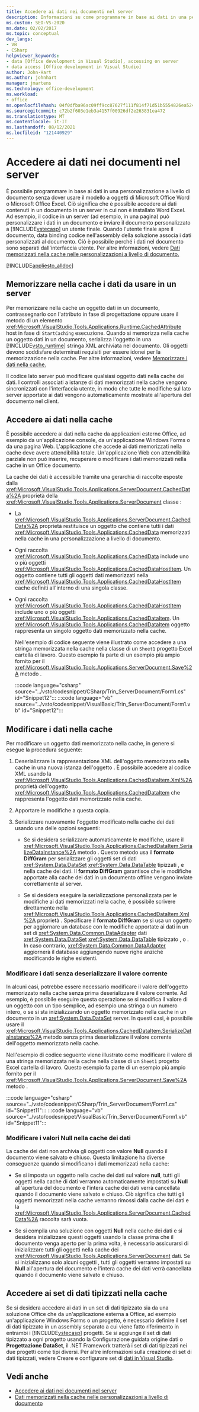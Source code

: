 ```yaml
---
title: Accedere ai dati nei documenti nel server
description: Informazioni su come programmare in base ai dati in una personalizzazione a livello di documento senza dover usare il modello a oggetti di Microsoft Office Word o Microsoft Office Excel.
ms.custom: SEO-VS-2020
ms.date: 02/02/2017
ms.topic: conceptual
dev_langs:
- VB
- CSharp
helpviewer_keywords:
- data [Office development in Visual Studio], accessing on server
- data access [Office development in Visual Studio]
author: John-Hart
ms.author: johnhart
manager: jmartens
ms.technology: office-development
ms.workload:
- office
ms.openlocfilehash: 04f0dfba96ac09ff9cc87627f111f814f71d51b5554826ea524360c2af5323f3
ms.sourcegitcommit: c72b2f603e1eb3a4157f00926df2e263831ea472
ms.translationtype: MT
ms.contentlocale: it-IT
ms.lasthandoff: 08/12/2021
ms.locfileid: "121440929"
---
```

# <a name="access-data-in-documents-on-the-server"></a>Accedere ai dati nei documenti nel server
  È possibile programmare in base ai dati in una personalizzazione a livello di documento senza dover usare il modello a oggetti di Microsoft Office Word o Microsoft Office Excel. Ciò significa che è possibile accedere ai dati contenuti in un documento in un server in cui non è installato Word Excel. Ad esempio, il codice in un server (ad esempio, in una pagina) può personalizzare i dati in un documento e inviare il documento personalizzato a [!INCLUDE[vstecasp](../sharepoint/includes/vstecasp-md.md)] un utente finale. Quando l'utente finale apre il documento, data binding codice nell'assembly della soluzione associa i dati personalizzati al documento. Ciò è possibile perché i dati nel documento sono separati dall'interfaccia utente. Per altre informazioni, vedere [Dati memorizzati nella cache nelle personalizzazioni a livello di documento.](../vsto/cached-data-in-document-level-customizations.md)

 [!INCLUDE[appliesto_alldoc](../vsto/includes/appliesto-alldoc-md.md)]

## <a name="cache-data-for-use-on-a-server"></a>Memorizzare nella cache i dati da usare in un server
 Per memorizzare nella cache un oggetto dati in un documento, contrassegnarlo con l'attributo in fase di progettazione oppure usare il metodo di un elemento <xref:Microsoft.VisualStudio.Tools.Applications.Runtime.CachedAttribute> host in fase di `StartCaching` esecuzione. Quando si memorizza nella cache un oggetto dati in un documento, serializza l'oggetto in una [!INCLUDE[vsto_runtime](../vsto/includes/vsto-runtime-md.md)] stringa XML archiviata nel documento. Gli oggetti devono soddisfare determinati requisiti per essere idonei per la memorizzazione nella cache. Per altre informazioni, vedere [Memorizzare i dati nella cache.](../vsto/caching-data.md)

 Il codice lato server può modificare qualsiasi oggetto dati nella cache dei dati. I controlli associati a istanze di dati memorizzati nella cache vengono sincronizzati con l'interfaccia utente, in modo che tutte le modifiche sul lato server apportate ai dati vengono automaticamente mostrate all'apertura del documento nel client.

## <a name="access-data-in-the-cache"></a>Accedere ai dati nella cache
 È possibile accedere ai dati nella cache da applicazioni esterne Office, ad esempio da un'applicazione console, da un'applicazione Windows Forms o da una pagina Web. L'applicazione che accede ai dati memorizzati nella cache deve avere attendibilità totale. Un'applicazione Web con attendibilità parziale non può inserire, recuperare o modificare i dati memorizzati nella cache in un Office documento.

 La cache dei dati è accessibile tramite una gerarchia di raccolte esposte dalla <xref:Microsoft.VisualStudio.Tools.Applications.ServerDocument.CachedData%2A> proprietà della <xref:Microsoft.VisualStudio.Tools.Applications.ServerDocument> classe :

- La <xref:Microsoft.VisualStudio.Tools.Applications.ServerDocument.CachedData%2A> proprietà restituisce un oggetto che contiene tutti i dati <xref:Microsoft.VisualStudio.Tools.Applications.CachedData> memorizzati nella cache in una personalizzazione a livello di documento.

- Ogni raccolta <xref:Microsoft.VisualStudio.Tools.Applications.CachedData> include uno o più oggetti <xref:Microsoft.VisualStudio.Tools.Applications.CachedDataHostItem>. Un oggetto contiene tutti gli oggetti dati memorizzati nella <xref:Microsoft.VisualStudio.Tools.Applications.CachedDataHostItem> cache definiti all'interno di una singola classe.

- Ogni raccolta <xref:Microsoft.VisualStudio.Tools.Applications.CachedDataHostItem> include uno o più oggetti <xref:Microsoft.VisualStudio.Tools.Applications.CachedDataItem>. Un <xref:Microsoft.VisualStudio.Tools.Applications.CachedDataItem> oggetto rappresenta un singolo oggetto dati memorizzato nella cache.

  Nell'esempio di codice seguente viene illustrato come accedere a una stringa memorizzata nella cache nella classe di un `Sheet1` progetto Excel cartella di lavoro. Questo esempio fa parte di un esempio più ampio fornito per il <xref:Microsoft.VisualStudio.Tools.Applications.ServerDocument.Save%2A> metodo .

  :::code language="csharp" source="../vsto/codesnippet/CSharp/Trin_ServerDocument/Form1.cs" id="Snippet12":::
  :::code language="vb" source="../vsto/codesnippet/VisualBasic/Trin_ServerDocument/Form1.vb" id="Snippet12":::

## <a name="modify-data-in-the-cache"></a>Modificare i dati nella cache
 Per modificare un oggetto dati memorizzato nella cache, in genere si esegue la procedura seguente:

1. Deserializzare la rappresentazione XML dell'oggetto memorizzato nella cache in una nuova istanza dell'oggetto . È possibile accedere al codice XML usando la <xref:Microsoft.VisualStudio.Tools.Applications.CachedDataItem.Xml%2A> proprietà dell'oggetto <xref:Microsoft.VisualStudio.Tools.Applications.CachedDataItem> che rappresenta l'oggetto dati memorizzato nella cache.

2. Apportare le modifiche a questa copia.

3. Serializzare nuovamente l'oggetto modificato nella cache dei dati usando una delle opzioni seguenti:

    - Se si desidera serializzare automaticamente le modifiche, usare il <xref:Microsoft.VisualStudio.Tools.Applications.CachedDataItem.SerializeDataInstance%2A> metodo . Questo metodo usa il **formato DiffGram** per serializzare gli oggetti set di dati <xref:System.Data.DataSet> <xref:System.Data.DataTable> tipizzati , e nella cache dei dati. Il **formato DiffGram** garantisce che le modifiche apportate alla cache dei dati in un documento offline vengano inviate correttamente al server.

    - Se si desidera eseguire la serializzazione personalizzata per le modifiche ai dati memorizzati nella cache, è possibile scrivere direttamente nella <xref:Microsoft.VisualStudio.Tools.Applications.CachedDataItem.Xml%2A> proprietà . Specificare il **formato DiffGram** se si usa un oggetto per aggiornare un database con le modifiche apportate ai dati in un set di <xref:System.Data.Common.DataAdapter> dati <xref:System.Data.DataSet> <xref:System.Data.DataTable> tipizzato , o . In caso contrario, <xref:System.Data.Common.DataAdapter> aggiornerà il database aggiungendo nuove righe anziché modificando le righe esistenti.

### <a name="modify-data-without-deserializing-the-current-value"></a>Modificare i dati senza deserializzare il valore corrente
 In alcuni casi, potrebbe essere necessario modificare il valore dell'oggetto memorizzato nella cache senza prima deserializzare il valore corrente. Ad esempio, è possibile eseguire questa operazione se si modifica il valore di un oggetto con un tipo semplice, ad esempio una stringa o un numero intero, o se si sta inizializzando un oggetto memorizzato nella cache in un documento in un <xref:System.Data.DataSet> server. In questi casi, è possibile usare il <xref:Microsoft.VisualStudio.Tools.Applications.CachedDataItem.SerializeDataInstance%2A> metodo senza prima deserializzare il valore corrente dell'oggetto memorizzato nella cache.

 Nell'esempio di codice seguente viene illustrato come modificare il valore di una stringa memorizzata nella cache nella classe di un `Sheet1` progetto Excel cartella di lavoro. Questo esempio fa parte di un esempio più ampio fornito per il <xref:Microsoft.VisualStudio.Tools.Applications.ServerDocument.Save%2A> metodo .

 :::code language="csharp" source="../vsto/codesnippet/CSharp/Trin_ServerDocument/Form1.cs" id="Snippet11":::
 :::code language="vb" source="../vsto/codesnippet/VisualBasic/Trin_ServerDocument/Form1.vb" id="Snippet11":::

### <a name="modify-null-values-in-the-data-cache"></a>Modificare i valori Null nella cache dei dati
 La cache dei dati non archivia gli oggetti con valore **Null** quando il documento viene salvato e chiuso. Questa limitazione ha diverse conseguenze quando si modificano i dati memorizzati nella cache:

- Se si imposta un oggetto nella cache dei dati sul valore **null**, tutti gli oggetti nella cache di dati verranno automaticamente impostati su **Null** all'apertura del documento e l'intera cache dei dati verrà cancellata quando il documento viene salvato e chiuso. Ciò significa che tutti gli oggetti memorizzati nella cache verranno rimossi dalla cache dei dati e la <xref:Microsoft.VisualStudio.Tools.Applications.ServerDocument.CachedData%2A> raccolta sarà vuota.

- Se si compila una soluzione con oggetti **Null** nella cache dei dati e si desidera inizializzare questi oggetti usando la classe prima che il documento venga aperto per la prima volta, è necessario assicurarsi di inizializzare tutti gli oggetti nella cache dei <xref:Microsoft.VisualStudio.Tools.Applications.ServerDocument> dati. Se si inizializzano solo alcuni oggetti , tutti gli oggetti verranno impostati su **Null** all'apertura del documento e l'intera cache dei dati verrà cancellata quando il documento viene salvato e chiuso.

## <a name="access-typed-datasets-in-the-cache"></a>Accedere ai set di dati tipizzati nella cache
 Se si desidera accedere ai dati in un set di dati tipizzato sia da una soluzione Office che da un'applicazione esterna a Office, ad esempio un'applicazione Windows Forms o un progetto, è necessario definire il set di dati tipizzato in un assembly separato a cui viene fatto riferimento in entrambi i [!INCLUDE[vstecasp](../sharepoint/includes/vstecasp-md.md)] progetti. Se si aggiunge il set di dati  tipizzato a ogni progetto usando la Configurazione guidata origine dati o **Progettazione DataSet**, il .NET Framework tratterà i set di dati tipizzati nei due progetti come tipi diversi. Per altre informazioni sulla creazione di set di dati tipizzati, vedere Creare e configurare set di [dati in Visual Studio](../data-tools/create-and-configure-datasets-in-visual-studio.md).

## <a name="see-also"></a>Vedi anche

- [Accedere ai dati nei documenti nel server](../vsto/accessing-data-in-documents-on-the-server.md)
- [Dati memorizzati nella cache nelle personalizzazioni a livello di documento](../vsto/cached-data-in-document-level-customizations.md)